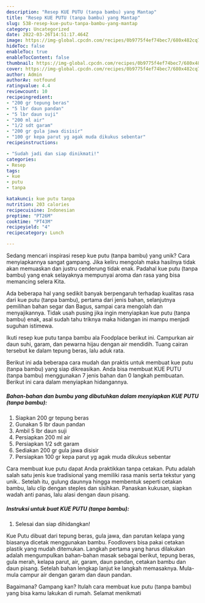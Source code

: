 ```yaml
---
description: "Resep KUE PUTU (tanpa bambu) yang Mantap"
title: "Resep KUE PUTU (tanpa bambu) yang Mantap"
slug: 538-resep-kue-putu-tanpa-bambu-yang-mantap
category: Uncategorized
date: 2022-03-26T14:51:17.464Z
image: https://img-global.cpcdn.com/recipes/0b9775f4ef74bec7/680x482cq70/kue-putu-tanpa-bambu-foto-resep-utama.jpg
hideToc: false
enableToc: true
enableTocContent: false
thumbnail: https://img-global.cpcdn.com/recipes/0b9775f4ef74bec7/680x482cq70/kue-putu-tanpa-bambu-foto-resep-utama.jpg
cover: https://img-global.cpcdn.com/recipes/0b9775f4ef74bec7/680x482cq70/kue-putu-tanpa-bambu-foto-resep-utama.jpg
author: Admin
authorAv: notfound
ratingvalue: 4.4
reviewcount: 10
recipeingredient:
- "200 gr tepung beras"
- "5 lbr daun pandan"
- "5 lbr daun suji"
- "200 ml air"
- "1/2 sdt garam"
- "200 gr gula jawa disisir"
- "100 gr kepa parut yg agak muda dikukus sebentar"
recipeinstructions:

- "Sudah jadi dan siap dinikmati!"
categories:
- Resep
tags:
- kue
- putu
- tanpa

katakunci: kue putu tanpa 
nutrition: 203 calories
recipecuisine: Indonesian
preptime: "PT26M"
cooktime: "PT43M"
recipeyield: "4"
recipecategory: Lunch

---
```





Sedang mencari inspirasi resep kue putu (tanpa bambu) yang unik? Cara menyiapkannya sangat gampang. Jika keliru mengolah maka hasilnya tidak akan memuaskan dan justru cenderung tidak enak. Padahal kue putu (tanpa bambu) yang enak selayaknya mempunyai aroma dan rasa yang bisa memancing selera Kita.





Ada beberapa hal yang sedikit banyak berpengaruh terhadap kualitas rasa dari kue putu (tanpa bambu), pertama dari jenis bahan, selanjutnya pemilihan bahan segar dan Bagus, sampai cara mengolah dan menyajikannya. Tidak usah pusing jika ingin menyiapkan kue putu (tanpa bambu) enak,      asal sudah tahu triknya maka hidangan ini mampu menjadi suguhan istimewa.














Ikuti resep kue putu tanpa bambu ala Foodplace berikut ini. Campurkan air daun suhi, garam, dan pewarna hijau dengan air mendidih. Tuang cairan tersebut ke dalam tepung beras, lalu aduk rata.






Berikut ini ada beberapa cara mudah dan praktis untuk membuat kue putu (tanpa bambu) yang siap dikreasikan. Anda bisa membuat KUE PUTU (tanpa bambu) menggunakan 7 jenis bahan dan 0 langkah pembuatan. Berikut ini cara dalam menyiapkan hidangannya.

<!--inarticleads1-->

##### Bahan-bahan dan bumbu yang dibutuhkan dalam menyiapkan KUE PUTU (tanpa bambu):

1. Siapkan 200 gr tepung beras
1. Gunakan 5 lbr daun pandan
1. Ambil 5 lbr daun suji
1. Persiapkan 200 ml air
1. Persiapkan 1/2 sdt garam
1. Sediakan 200 gr gula jawa disisir
1. Persiapkan 100 gr kepa parut yg agak muda dikukus sebentar


Cara membuat kue putu dapat Anda praktikkan tanpa cetakan. Putu adalah salah satu jenis kue tradisional yang memiliki rasa manis serta tekstur yang unik.. Setelah itu, gulung daunnya hingga membentuk seperti cetakan bambu, lalu clip dengan steples dan sisihkan. Panaskan kukusan, siapkan wadah anti panas, lalu alasi dengan daun pisang. 

<!--inarticleads2-->

##### Instruksi untuk buat KUE PUTU (tanpa bambu):


1. Selesai dan siap dihidangkan!

Kue Putu dibuat dari tepung beras, gula jawa, dan parutan kelapa yang biasanya dicetak menggunakan bambu. Foodlovers bisa pakai cetakan plastik yang mudah ditemukan. Langkah pertama yang harus dilakukan adalah mengumpulkan bahan-bahan masak sebagai berikut, tepung beras, gula merah, kelapa parut, air, garam, daun pandan, cetakan bambu dan daun pisang. Setelah bahan lengkap lanjut ke langkah memasaknya. Mula-mula campur air dengan garam dan daun pandan. 

Bagaimana? Gampang kan? Itulah cara membuat kue putu (tanpa bambu) yang bisa kamu lakukan di rumah. Selamat menikmati
